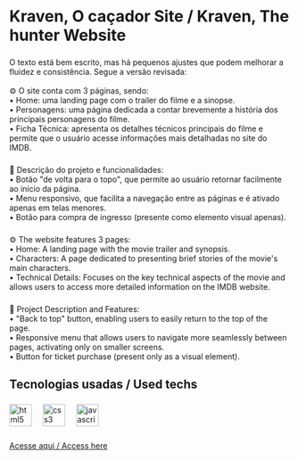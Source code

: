 <h1 align="left">Kraven, O caçador Site / Kraven, The hunter Website</h1>

###

<p align="left">O texto está bem escrito, mas há pequenos ajustes que podem melhorar a fluidez e consistência. Segue a versão revisada:<br><br>⚙ O site conta com 3 páginas, sendo:<br>• Home: uma landing page com o trailer do filme e a sinopse.<br>• Personagens: uma página dedicada a contar brevemente a história dos principais personagens do filme.<br>• Ficha Técnica: apresenta os detalhes técnicos principais do filme e permite que o usuário acesse informações mais detalhadas no site do IMDB.</p>

###

<p align="left">🌟 Descrição do projeto e funcionalidades:<br>• Botão "de volta para o topo", que permite ao usuário retornar facilmente ao início da página.<br>• Menu responsivo, que facilita a navegação entre as páginas e é ativado apenas em telas menores.<br>• Botão para compra de ingresso (presente como elemento visual apenas).</p>

###

<p align="left">⚙ The website features 3 pages:<br>• Home: A landing page with the movie trailer and synopsis.<br>• Characters: A page dedicated to presenting brief stories of the movie's main characters.<br>• Technical Details: Focuses on the key technical aspects of the movie and allows users to access more detailed information on the IMDB website.</p>

###

<p align="left">🌟 Project Description and Features:<br>• "Back to top" button, enabling users to easily return to the top of the page.<br>• Responsive menu that allows users to navigate more seamlessly between pages, activating only on smaller screens.<br>• Button for ticket purchase (present only as a visual element).</p>

###

<h2 align="left">Tecnologias usadas / Used techs</h2>

###

<div align="left">
  <img src="https://cdn.jsdelivr.net/gh/devicons/devicon/icons/html5/html5-original.svg" height="40" alt="html5 logo"  />
  <img width="12" />
  <img src="https://cdn.jsdelivr.net/gh/devicons/devicon/icons/css3/css3-original.svg" height="40" alt="css3 logo"  />
  <img width="12" />
  <img src="https://cdn.jsdelivr.net/gh/devicons/devicon/icons/javascript/javascript-original.svg" height="40" alt="javascript logo"  />
</div>

###

<p align="left"><a href="https://luizcarvalhosilva.github.io/kraven-movie-website/index.html">Acesse aqui / Access here</a></p>

###
